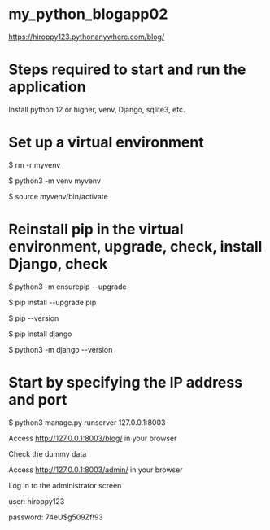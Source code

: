 # my_python_blogapp02

https://hiroppy123.pythonanywhere.com/blog/

# Steps required to start and run the application

Install python 12 or higher, venv, Django, sqlite3, etc.

# Set up a virtual environment

$ rm -r myvenv

$ python3 -m venv myvenv

$ source myvenv/bin/activate

# Reinstall pip in the virtual environment, upgrade, check, install Django, check

$ python3 -m ensurepip --upgrade

$ pip install --upgrade pip

$ pip --version

$ pip install django

$ python3 -m django --version

# Start by specifying the IP address and port

$ python3 manage.py runserver 127.0.0.1:8003

Access http://127.0.0.1:8003/blog/ in your browser

Check the dummy data

Access http://127.0.0.1:8003/admin/ in your browser

Log in to the administrator screen

user: hiroppy123

password: 74eU$g509Zf!93
